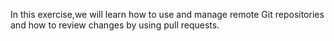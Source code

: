 In this exercise,we will learn how to use and manage remote Git repositories and how to review changes by using pull requests.

